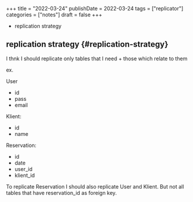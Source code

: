 +++
title = "2022-03-24"
publishDate = 2022-03-24
tags = ["replicator"]
categories = ["notes"]
draft = false
+++

-   replication strategy

<!--more-->


## replication strategy {#replication-strategy}

  I thnk I should replicate only tables that I need + those
which relate to them

ex.

User

-   id
-   pass
-   email

Klient:

-   id
-   name

Reservation:

-   id
-   date
-   user_id
-   klient_id

To replicate Reservation I should also replicate User and Klient.
But not all tables that have reservation_id as foreign key.